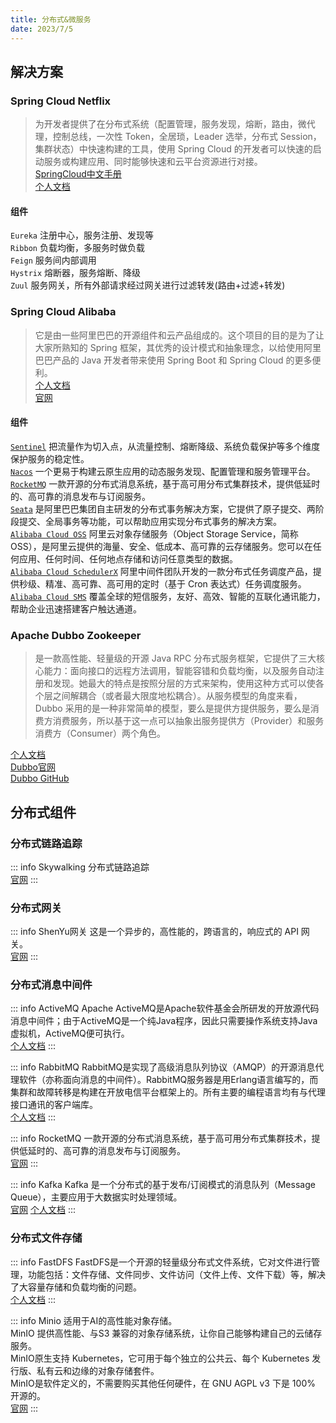 ```yaml
---
title: 分布式&微服务
date: 2023/7/5
---
```


## 解决方案

### Spring Cloud Netflix

> 为开发者提供了在分布式系统（配置管理，服务发现，熔断，路由，微代理，控制总线，一次性 Token，全居琐，Leader 选举，分布式 Session，集群状态）中快速构建的工具，使用 Spring Cloud 的开发者可以快速的启动服务或构建应用、同时能够快速和云平台资源进行对接。<br>
> [SpringCloud中文手册](https://www.springcloud.cc/spring-cloud-greenwich.html)<br>
> [个人文档](http://xingenhi.gitee.io/blog/docs/micro_service/SpringCloudNetflix/SpringCloudNetflix.html)<br>

#### 组件
`Eureka` 注册中心，服务注册、发现等<br>
`Ribbon` 负载均衡，多服务时做负载<br>
`Feign` 服务间内部调用<br>
`Hystrix` 熔断器，服务熔断、降级<br>
`Zuul` 服务网关，所有外部请求经过网关进行过滤转发(路由+过滤+转发)<br>

### Spring Cloud Alibaba

> 它是由一些阿里巴巴的开源组件和云产品组成的。这个项目的目的是为了让大家所熟知的 Spring 框架，其优秀的设计模式和抽象理念，以给使用阿里巴巴产品的 Java 开发者带来使用 Spring Boot 和 Spring Cloud 的更多便利。<br>
> [个人文档](http://xingenhi.gitee.io/blog/docs/micro_service/SpringCloudAlibaba/SpringCloudAlibaba.html)<br>
> [官网](https://spring.io/projects/spring-cloud-alibaba/)<br>

#### 组件
[`Sentinel`](https://sentinelguard.io/zh-cn/docs/introduction.html) 把流量作为切入点，从流量控制、熔断降级、系统负载保护等多个维度保护服务的稳定性。<br>
[`Nacos`](https://nacos.io/zh-cn/docs/what-is-nacos.html) 一个更易于构建云原生应用的动态服务发现、配置管理和服务管理平台。<br>
[`RocketMQ`](https://rocketmq.apache.org/zh/) 一款开源的分布式消息系统，基于高可用分布式集群技术，提供低延时的、高可靠的消息发布与订阅服务。<br>
[`Seata`](http://seata.io/zh-cn/docs/user/quickstart.html) 是阿里巴巴集团自主研发的分布式事务解决方案，它提供了原子提交、两阶段提交、全局事务等功能，可以帮助应用实现分布式事务的解决方案。<br>
[`Alibaba Cloud OSS`](https://www.aliyun.com/product/oss) 阿里云对象存储服务（Object Storage Service，简称 OSS），是阿里云提供的海量、安全、低成本、高可靠的云存储服务。您可以在任何应用、任何时间、任何地点存储和访问任意类型的数据。<br>
[`Alibaba Cloud SchedulerX`](https://www.aliyun.com/aliware/schedulerx) 阿里中间件团队开发的一款分布式任务调度产品，提供秒级、精准、高可靠、高可用的定时（基于 Cron 表达式）任务调度服务。<br>
[`Alibaba Cloud SMS`](https://www.aliyun.com/product/sms) 覆盖全球的短信服务，友好、高效、智能的互联化通讯能力，帮助企业迅速搭建客户触达通道。<br>

### Apache Dubbo Zookeeper

> 是一款高性能、轻量级的开源 Java RPC 分布式服务框架，它提供了三大核心能力：面向接口的远程方法调用，智能容错和负载均衡，以及服务自动注册和发现。她最大的特点是按照分层的方式来架构，使用这种方式可以使各个层之间解耦合（或者最大限度地松耦合）。从服务模型的角度来看，Dubbo 采用的是一种非常简单的模型，要么是提供方提供服务，要么是消费方消费服务，所以基于这一点可以抽象出服务提供方（Provider）和服务消费方（Consumer）两个角色。

[个人文档](http://xingenhi.gitee.io/blog/docs/micro_service/ApacheDubboZookeeper/gaoxingnenJavaRPCkuangjiaDubbo.html)<br>
[Dubbo官网](https://cn.dubbo.apache.org/zh-cn/)<br>
[Dubbo GitHub](https://github.com/apache/incubator-dubbo)<br>

## 分布式组件

### 分布式链路追踪

::: info Skywalking
分布式链路追踪<br>
[官网](https://skywalking.apache.org/zh/)
:::

### 分布式网关

::: info ShenYu网关
这是一个异步的，高性能的，跨语言的，响应式的 API 网关。<br>
[官网](https://shenyu.apache.org/zh/docs/index/)
:::

### 分布式消息中间件

::: info ActiveMQ
Apache ActiveMQ是Apache软件基金会所研发的开放源代码消息中间件；由于ActiveMQ是一个纯Java程序，因此只需要操作系统支持Java虚拟机，ActiveMQ便可执行。<br>
[个人文档](https://xingenhi.gitee.io/blog/docs/distributed_middleware/ActiveMQ.html)
:::

::: info RabbitMQ
RabbitMQ是实现了高级消息队列协议（AMQP）的开源消息代理软件（亦称面向消息的中间件）。RabbitMQ服务器是用Erlang语言编写的，而集群和故障转移是构建在开放电信平台框架上的。所有主要的编程语言均有与代理接口通讯的客户端库。<br>
[个人文档](https://xingenhi.gitee.io/blog/docs/distributed_middleware/RabbitMq.html)
:::

::: info RocketMQ
一款开源的分布式消息系统，基于高可用分布式集群技术，提供低延时的、高可靠的消息发布与订阅服务。<br>
[官网](https://rocketmq.apache.org/zh/)
:::

::: info Kafka
Kafka 是一个分布式的基于发布/订阅模式的消息队列（Message Queue），主要应用于大数据实时处理领域。<br>
[官网](https://kafka.apache.org/)
[个人文档](https://xingenhi.gitee.io/blog/docs/big_data/Kafka.html)
:::

### 分布式文件存储

::: info FastDFS
FastDFS是一个开源的轻量级分布式文件系统，它对文件进行管理，功能包括：文件存储、文件同步、文件访问（文件上传、文件下载）等，解决了大容量存储和负载均衡的问题。<br>
[个人文档](https://xingenhi.gitee.io/blog/docs/distributed_middleware/FastDFS.html)
:::

::: info Minio
适用于AI的高性能对象存储。<br>
MinIO 提供高性能、与S3 兼容的对象存储系统，让你自己能够构建自己的云储存服务。<br>
MinIO原生支持 Kubernetes，它可用于每个独立的公共云、每个 Kubernetes 发行版、私有云和边缘的对象存储套件。<br>
MinIO是软件定义的，不需要购买其他任何硬件，在 GNU AGPL v3 下是 100% 开源的。<br>
[官网](https://www.minio.org.cn/)
:::
